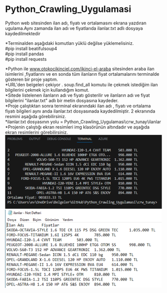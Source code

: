 # Python_Crawling_Uygulamasi
Python web sitesinden ilan adı, fiyatı ve ortalamasını ekrana yazdıran ugulama.Aynı zamanda ilan adı ve fiyatlarıda ilanlar.txt adlı dosyaya kaydedilmektedir

*Terminalden aşağıdaki komutları yüklü değilse yüklemelisiniz.<br/>
#pip install beatifulsoup4 <br/>
#pip install pandas <br/>
#pip install requests


*Python ile www.otokocikinciel.com/ikinci-el-araba sitesinden araba ilan isimlerini ,fiyatlarını ve en sonda tüm ilanların fiyat ortalamalarını terminalde gösteren bir proje yaptım.<br/>
*URL'den belgeleri çekiyor . soup.find_all komutu ile çekmek istediğim ilan bilgilerini çekmek için kullandığım komut.<br/>
*Sitede listelenen ilanların adı ve fiyatı gösterilir ve  ilanların adı ve fiyat bilgilerini "ilanlar.txt" adlı bir metin dosyasına kaydeder.<br/>
*Proje çalıştıktan sonra terminal ekranındaki ilan adı , fiyatı ve ortalama fiyatı bilgileri aynı anda ilanlar.txt dosyasınada kaydedilmiştir. 2 ekranında resmini aşağıda görebilirsiniz.<br/>
*ilanlar.txt dosyasının yolu = Python_Crawling_Uygulamasi\crw_tunay\ilanlar <br/>
*Projenin çalıştığı ekran resimleri img klasörünün altındadır ve aşağıda ekran resimlerini görebilirsiniz.
![banner resmi](https://github.com/tunaykocer/Python_Crawling_Uygulamasi/blob/main/img/ilanlaar2.PNG)
![banner resmi](https://github.com/tunaykocer/Python_Crawling_Uygulamasi/blob/main/img/ilanlaar.PNG)
